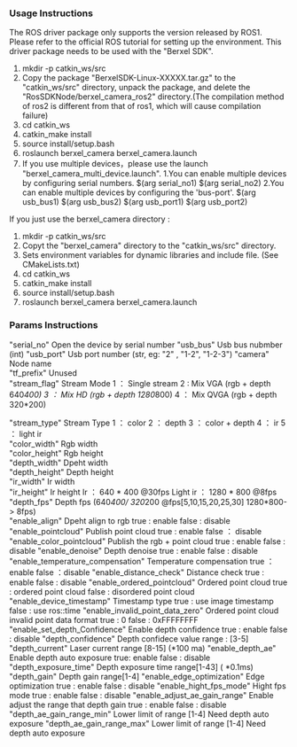 ### Usage Instructions
The ROS driver package only supports the version released by ROS1. Please refer to the official ROS tutorial for setting up the environment.
This driver package needs to be used with the "Berxel SDK".

1. mkdir -p catkin_ws/src
2. Copy the package "BerxelSDK-Linux-XXXXX.tar.gz" to the "catkin_ws/src" directory, unpack the package, and delete the "RosSDKNode/berxel_camera_ros2" directory.(The compilation method of ros2 is different from that of ros1, which will cause compilation failure)
3. cd catkin_ws
4. catkin_make install
5. source install/setup.bash
6. roslaunch berxel_camera berxel_camera.launch
7. If you use multiple devices，please use the launch "berxel_camera_multi_device.launch".
            1.You can enable multiple devices by configuring serial numbers. $(arg serial_no1) $(arg serial_no2)
            2.You can enable multiple devices by configuring the 'bus-port'.
            $(arg usb_bus1) $(arg usb_bus2) $(arg usb_port1) $(arg usb_port2)

If you just use the berxel_camera directory : 
1. mkdir -p catkin_ws/src
2. Copyt the "berxel_camera" directory to the "catkin_ws/src" directory.
3. Sets environment variables for dynamic libraries and include file. (See CMakeLists.txt)
4. cd catkin_ws
5. catkin_make install
6. source install/setup.bash
7. roslaunch berxel_camera berxel_camera.launch

### Params Instructions
"serial_no"                                 Open the device by serial number
"usb_bus"                                   Usb bus nubmber  (int)
"usb_port"                                  Usb port number (str,  eg: "2" , "1-2", "1-2-3")
"camera"                                    Node name                     
"tf_prefix"                                 Unused            
"stream_flag"                               Stream Mode  1 ： Single stream 
                                                         2 :  Mix VGA (rgb + depth  640*400)
                                                         3 ： Mix HD (rgb + depth 1280*800)
                                                         4 ： Mix QVGA (rgb + depth 320*200)

"stream_type"                               Stream Type  1 ： color
                                                         2 ： depth
                                                         3 ： color + depth
                                                         4 ： ir
                                                         5 ： light ir                  
"color_width"                               Rgb width                  
"color_height"                              Rgb height                  
"depth_width"                               Dpeht width                  
"depth_height"                              Depth height                  
"ir_width"                                  Ir width                  
"ir_height"                                 Ir height
                                            Ir ： 640 * 400 @30fps
                                            Light ir ： 1280 * 800 @8fps
"depth_fps"                                 Depth fps  (640*400/ 320*200 @fps[5,10,15,20,25,30]   1280*800-> 8fps)                
"enable_align"                              Dpeht align to rgb  true : enable   false : disable               
"enable_pointcloud"                         Publish point cloud  true : enable  false ： disable
"enable_color_pointcloud"                   Publish the rgb + point cloud  true : enable  false : disable
"enable_denoise"                            Depth denoise    true : enable  false : disable
"enable_temperature_compensation"           Temperature compensation    true ：enable  false ：disable
"enable_distance_check"                     Distance check   true : enable   false : disable
"enable_ordered_pointcloud"                 Ordered point cloud    true : ordered point cloud  false : disordered point cloud
"enable_device_timestamp"                   Timestamp type    true : use image timestamp    false : use ros::time
"enable_invalid_point_data_zero"			Ordered point cloud invalid point data format  true : 0   false : 0xFFFFFFFF
"enable_set_depth_Confidence"				Enable depth confidence	  true : enable  false : disable
"depth_confidence"							Depth confidece value		range : [3-5]
"depth_current"                             Laser current          range [8-15] (*100 ma)
"enable_depth_ae"                           Enable depth auto exposure      true: enable   false : disable
"depth_exposure_time"                       Depth exposure time        range[1-43] ( *0.1ms)
"depth_gain"                                Depth gain            range[1-4]
"enable_edge_optimization"                  Edge optimization    true : enable   false : disable
"enable_hight_fps_mode"                     Hight fps mode  true : enable  false : disable
"enable_adjust_ae_gain_range"               Enable adjust the range that depth gain     true : enable  false : disable
"depth_ae_gain_range_min"                   Lower limit of range [1-4]      Need depth auto exposure
"depth_ae_gain_range_max"                   Lower limit of range [1-4]      Need depth auto exposure